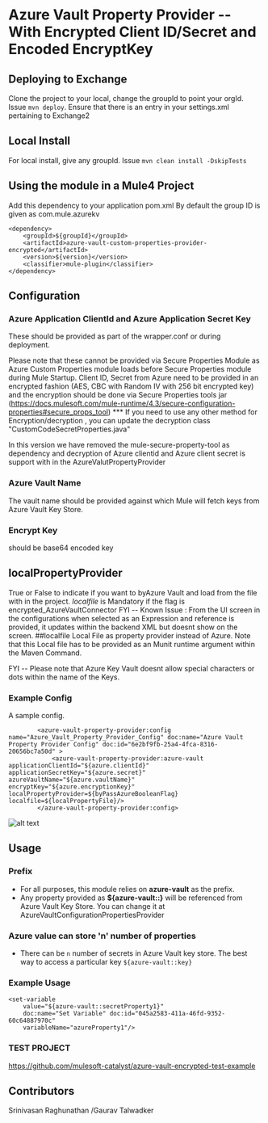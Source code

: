 # Azure Vault Property Provider -- With Encrypted Client ID/Secret and Encoded EncryptKey

## Deploying to Exchange
Clone the project to your local, change the groupId to point your orgId. Issue `mvn deploy`.
Ensure that there is an entry in your settings.xml pertaining to Exchange2

## Local Install
For local install, give any groupId. Issue `mvn clean install -DskipTests`

## Using the module in a Mule4 Project
Add this dependency to your application pom.xml
By default the group ID is given as com.mule.azurekv

```
<dependency>
	<groupId>${groupId}</groupId>
	<artifactId>azure-vault-custom-properties-provider-encrypted</artifactId>
	<version>${version}</version>
	<classifier>mule-plugin</classifier>
</dependency>
```

## Configuration


### Azure Application ClientId and Azure Application Secret Key
These should be provided as part of the wrapper.conf or during deployment.

Please note that these cannot be provided via Secure Properties Module as Azure Custom Properties module loads before Secure Properties module during Mule Startup.
Client ID, Secret from Azure need to be provided in an encrypted fashion (AES, CBC with Random IV with 256 bit encrypted key) and the encryption should be done via Secure Properties tools jar (https://docs.mulesoft.com/mule-runtime/4.3/secure-configuration-properties#secure_props_tool) *** If you need to use any other method for Encryption/decryption , you can update the decryption class "CustomCodeSecretProperties.java"


In this version we have removed the mule-secure-property-tool as dependency and decryption of Azure clientid and Azure client secret is support with in the AzureValutPropertyProvider



### Azure Vault Name
The vault name should be provided against which Mule will fetch keys from
Azure Vault Key Store.

### Encrypt Key
should be base64 encoded key
## localPropertyProvider
True or False to indicate if you want to byAzure Vault and load from the file with in the project. _localfile_ is Mandatory if the flag is encrypted_AzureVaultConnector
FYI -- Known Issue : From the UI screen in the configurations when selected as an Expression and reference is provided, it updates within the backend XML but doesnt show on the screen.
##localfile
Local File as property provider instead of Azure. Note that this Local file has to be provided as an Munit runtime argument within the Maven Command.

FYI -- Please note that Azure Key Vault doesnt allow special characters or dots within the name of the Keys. 

### Example Config
A sample config.
```
		<azure-vault-property-provider:config name="Azure_Vault_Property_Provider_Config" doc:name="Azure Vault Property Provider Config" doc:id="6e2bf9fb-25a4-4fca-8316-20656bc7a50d" >
    		<azure-vault-property-provider:azure-vault applicationClientId="${azure.clientId}" applicationSecretKey="${azure.secret}" azureVaultName="${azure.vaultName}" encryptKey="${azure.encryptionKey}" localPropertyProvider=${byPassAzureBooleanFlag} localfile=${localPropertyFile}/>
    	</azure-vault-property-provider:config>
```

![alt text](encrypted_AzureVaultConnector.png)

## Usage

### Prefix
- For all purposes, this module relies on **azure-vault** as the prefix.
- Any property provided as **${azure-vault::}** will be referenced from Azure Vault Key Store.
You can change it at AzureVaultConfigurationPropertiesProvider

### Azure value can store 'n' number of  properties
- There can be `n` number of secrets in Azure Vault key store. The best way to access a particular key
`${azure-vault::key}`

### Example Usage

```
<set-variable
    value="${azure-vault::secretProperty1}"
    doc:name="Set Variable" doc:id="045a2583-411a-46fd-9352-60c64887970c"
    variableName="azureProperty1"/>

```

### TEST PROJECT

https://github.com/mulesoft-catalyst/azure-vault-encrypted-test-example

## Contributors
Srinivasan Raghunathan /Gaurav Talwadker
